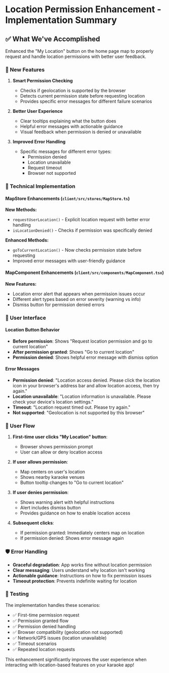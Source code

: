 # Location Permission Enhancement - Implementation Summary

## ✅ What We've Accomplished

Enhanced the "My Location" button on the home page map to properly request and handle location permissions with better user feedback.

### 🎯 New Features

1. **Smart Permission Checking**
   - Checks if geolocation is supported by the browser
   - Detects current permission state before requesting location
   - Provides specific error messages for different failure scenarios

2. **Better User Experience**
   - Clear tooltips explaining what the button does
   - Helpful error messages with actionable guidance
   - Visual feedback when permission is denied or unavailable

3. **Improved Error Handling**
   - Specific messages for different error types:
     - Permission denied
     - Location unavailable
     - Request timeout
     - Browser not supported

### 🔧 Technical Implementation

#### MapStore Enhancements (`client/src/stores/MapStore.ts`)

**New Methods:**

- `requestUserLocation()` - Explicit location request with better error handling
- `isLocationDenied()` - Checks if permission was specifically denied

**Enhanced Methods:**

- `goToCurrentLocation()` - Now checks permission state before requesting
- Improved error messages with user-friendly guidance

#### MapComponent Enhancements (`client/src/components/MapComponent.tsx`)

**New Features:**

- Location error alert that appears when permission issues occur
- Different alert types based on error severity (warning vs info)
- Dismiss button for permission denied errors

### 🎨 User Interface

#### Location Button Behavior

- **Before permission**: Shows "Request location permission and go to current location"
- **After permission granted**: Shows "Go to current location"
- **Permission denied**: Shows helpful error message with dismiss option

#### Error Messages

- **Permission denied**: "Location access denied. Please click the location icon in your browser's address bar and allow location access, then try again."
- **Location unavailable**: "Location information is unavailable. Please check your device's location settings."
- **Timeout**: "Location request timed out. Please try again."
- **Not supported**: "Geolocation is not supported by this browser"

### 📱 User Flow

1. **First-time user clicks "My Location" button**:
   - Browser shows permission prompt
   - User can allow or deny location access

2. **If user allows permission**:
   - Map centers on user's location
   - Shows nearby karaoke venues
   - Button tooltip changes to "Go to current location"

3. **If user denies permission**:
   - Shows warning alert with helpful instructions
   - Alert includes dismiss button
   - Provides guidance on how to enable location access

4. **Subsequent clicks**:
   - If permission granted: Immediately centers map on location
   - If permission denied: Shows error message again

### 🛡️ Error Handling

- **Graceful degradation**: App works fine without location permission
- **Clear messaging**: Users understand why location isn't working
- **Actionable guidance**: Instructions on how to fix permission issues
- **Timeout protection**: Prevents indefinite waiting for location

### 🧪 Testing

The implementation handles these scenarios:

- ✅ First-time permission request
- ✅ Permission granted flow
- ✅ Permission denied handling
- ✅ Browser compatibility (geolocation not supported)
- ✅ Network/GPS issues (location unavailable)
- ✅ Timeout scenarios
- ✅ Repeated location requests

This enhancement significantly improves the user experience when interacting with location-based features on your karaoke app!
